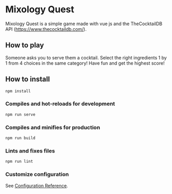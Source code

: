 # Mixology Quest

Mixology Quest is a simple game made with vue js and the TheCocktailDB API (https://www.thecocktaildb.com/).

## How to play

Someone asks you to serve them a cocktail. Select the right ingredients 1 by 1 from 4 choices in the same category! Have fun and get the highest score!

## How to install
```
npm install
```

### Compiles and hot-reloads for development
```
npm run serve
```

### Compiles and minifies for production
```
npm run build
```

### Lints and fixes files
```
npm run lint
```

### Customize configuration
See [Configuration Reference](https://cli.vuejs.org/config/).
